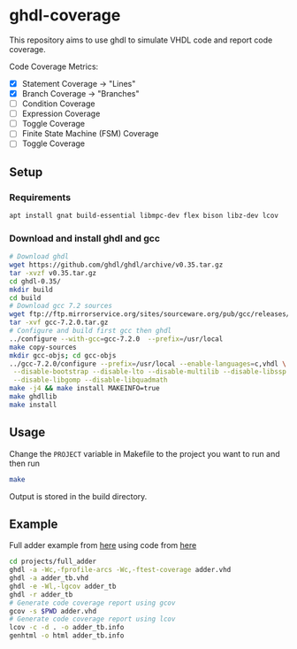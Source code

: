 # ghdl-coverage
This repository aims to use ghdl to simulate VHDL code and report code coverage.

Code Coverage Metrics:
- [x] Statement Coverage -> "Lines"
- [x] Branch Coverage -> "Branches"
- [ ] Condition Coverage
- [ ] Expression Coverage
- [ ] Toggle Coverage
- [ ] Finite State Machine (FSM) Coverage
- [ ] Toggle Coverage

## Setup
### Requirements
```bash
apt install gnat build-essential libmpc-dev flex bison libz-dev lcov
```
### Download and install ghdl and gcc
```bash
# Download ghdl
wget https://github.com/ghdl/ghdl/archive/v0.35.tar.gz
tar -xvzf v0.35.tar.gz
cd ghdl-0.35/
mkdir build
cd build
# Download gcc 7.2 sources
wget ftp://ftp.mirrorservice.org/sites/sourceware.org/pub/gcc/releases/gcc-7.2.0/gcc-7.2.0.tar.gz
tar -xvf gcc-7.2.0.tar.gz
# Configure and build first gcc then ghdl
../configure --with-gcc=gcc-7.2.0  --prefix=/usr/local
make copy-sources
mkdir gcc-objs; cd gcc-objs
../gcc-7.2.0/configure --prefix=/usr/local --enable-languages=c,vhdl \
 --disable-bootstrap --disable-lto --disable-multilib --disable-libssp \
 --disable-libgomp --disable-libquadmath
make -j4 && make install MAKEINFO=true
make ghdllib
make install
```

## Usage
Change the ```PROJECT``` variable in Makefile to the project you want to run and then run
```bash
make
```
Output is stored in the build directory.

## Example
Full adder example from [here](https://blog.brixandersen.dk/2016/12/29/ghdl-gcov/) using code from [here](http://ghdl.readthedocs.io/en/latest/using/QuickStartGuide.html)
```bash
cd projects/full_adder
ghdl -a -Wc,-fprofile-arcs -Wc,-ftest-coverage adder.vhd
ghdl -a adder_tb.vhd
ghdl -e -Wl,-lgcov adder_tb
ghdl -r adder_tb
# Generate code coverage report using gcov
gcov -s $PWD adder.vhd
# Generate code coverage report using lcov
lcov -c -d . -o adder_tb.info
genhtml -o html adder_tb.info
```
